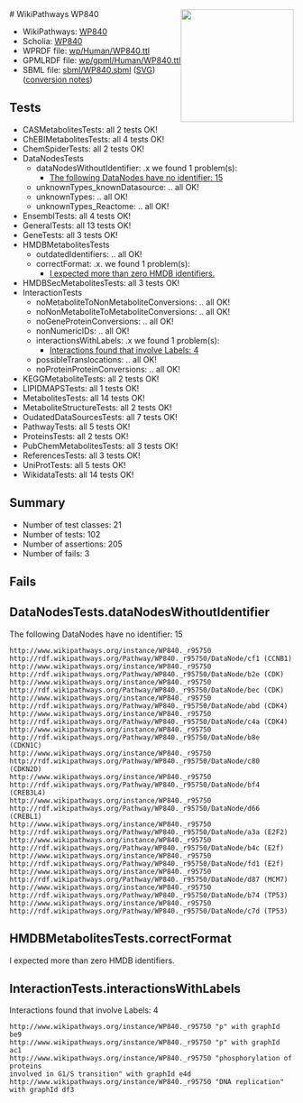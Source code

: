<img style="float: right; width: 200px" src="../logo.png" />
# WikiPathways WP840

* WikiPathways: [WP840](https://identifiers.org/wikipathways:WP840)
* Scholia: [WP840](https://scholia.toolforge.org/wikipathways/WP840)
* WPRDF file: [wp/Human/WP840.ttl](../wp/Human/WP840.ttl)
* GPMLRDF file: [wp/gpml/Human/WP840.ttl](../wp/gpml/Human/WP840.ttl)
* SBML file: [sbml/WP840.sbml](../sbml/WP840.sbml) ([SVG](../sbml/WP840.svg)) ([conversion notes](../sbml/WP840.txt))

## Tests
* CASMetabolitesTests: all 2 tests OK!
* ChEBIMetabolitesTests: all 4 tests OK!
* ChemSpiderTests: all 2 tests OK!
* DataNodesTests
    * dataNodesWithoutIdentifier: .x we found 1 problem(s):
        * [The following DataNodes have no identifier: 15](#8792c495)
    * unknownTypes_knownDatasource: .. all OK!
    * unknownTypes: .. all OK!
    * unknownTypes_Reactome: .. all OK!
* EnsemblTests: all 4 tests OK!
* GeneralTests: all 13 tests OK!
* GeneTests: all 3 tests OK!
* HMDBMetabolitesTests
    * outdatedIdentifiers: .. all OK!
    * correctFormat: .x. we found 1 problem(s):
        * [I expected more than zero HMDB identifiers.](#ad154c1e)
* HMDBSecMetabolitesTests: all 3 tests OK!
* InteractionTests
    * noMetaboliteToNonMetaboliteConversions: .. all OK!
    * noNonMetaboliteToMetaboliteConversions: .. all OK!
    * noGeneProteinConversions: .. all OK!
    * nonNumericIDs: .. all OK!
    * interactionsWithLabels: .x we found 1 problem(s):
        * [Interactions found that involve Labels: 4](#630d267b)
    * possibleTranslocations: .. all OK!
    * noProteinProteinConversions: .. all OK!
* KEGGMetaboliteTests: all 2 tests OK!
* LIPIDMAPSTests: all 1 tests OK!
* MetabolitesTests: all 14 tests OK!
* MetaboliteStructureTests: all 2 tests OK!
* OudatedDataSourcesTests: all 7 tests OK!
* PathwayTests: all 5 tests OK!
* ProteinsTests: all 2 tests OK!
* PubChemMetabolitesTests: all 3 tests OK!
* ReferencesTests: all 3 tests OK!
* UniProtTests: all 5 tests OK!
* WikidataTests: all 14 tests OK!


## Summary

* Number of test classes: 21
* Number of tests: 102
* Number of assertions: 205
* Number of fails: 3

## Fails

<a name="8792c495" />

## DataNodesTests.dataNodesWithoutIdentifier

The following DataNodes have no identifier: 15
```
http://www.wikipathways.org/instance/WP840._r95750 http://rdf.wikipathways.org/Pathway/WP840._r95750/DataNode/cf1 (CCNB1)
http://www.wikipathways.org/instance/WP840._r95750 http://rdf.wikipathways.org/Pathway/WP840._r95750/DataNode/b2e (CDK)
http://www.wikipathways.org/instance/WP840._r95750 http://rdf.wikipathways.org/Pathway/WP840._r95750/DataNode/bec (CDK)
http://www.wikipathways.org/instance/WP840._r95750 http://rdf.wikipathways.org/Pathway/WP840._r95750/DataNode/abd (CDK4)
http://www.wikipathways.org/instance/WP840._r95750 http://rdf.wikipathways.org/Pathway/WP840._r95750/DataNode/c4a (CDK4)
http://www.wikipathways.org/instance/WP840._r95750 http://rdf.wikipathways.org/Pathway/WP840._r95750/DataNode/b8e (CDKN1C)
http://www.wikipathways.org/instance/WP840._r95750 http://rdf.wikipathways.org/Pathway/WP840._r95750/DataNode/c80 (CDKN2D)
http://www.wikipathways.org/instance/WP840._r95750 http://rdf.wikipathways.org/Pathway/WP840._r95750/DataNode/bf4 (CREB3L4)
http://www.wikipathways.org/instance/WP840._r95750 http://rdf.wikipathways.org/Pathway/WP840._r95750/DataNode/d66 (CREBL1)
http://www.wikipathways.org/instance/WP840._r95750 http://rdf.wikipathways.org/Pathway/WP840._r95750/DataNode/a3a (E2F2)
http://www.wikipathways.org/instance/WP840._r95750 http://rdf.wikipathways.org/Pathway/WP840._r95750/DataNode/b4c (E2f)
http://www.wikipathways.org/instance/WP840._r95750 http://rdf.wikipathways.org/Pathway/WP840._r95750/DataNode/fd1 (E2f)
http://www.wikipathways.org/instance/WP840._r95750 http://rdf.wikipathways.org/Pathway/WP840._r95750/DataNode/d87 (MCM7)
http://www.wikipathways.org/instance/WP840._r95750 http://rdf.wikipathways.org/Pathway/WP840._r95750/DataNode/b74 (TP53)
http://www.wikipathways.org/instance/WP840._r95750 http://rdf.wikipathways.org/Pathway/WP840._r95750/DataNode/c7d (TP53)
```

<a name="ad154c1e" />

## HMDBMetabolitesTests.correctFormat

I expected more than zero HMDB identifiers.
<a name="630d267b" />

## InteractionTests.interactionsWithLabels

Interactions found that involve Labels: 4
```
http://www.wikipathways.org/instance/WP840._r95750 "p" with graphId be9
http://www.wikipathways.org/instance/WP840._r95750 "p" with graphId ac1
http://www.wikipathways.org/instance/WP840._r95750 "phosphorylation of proteins
involved in G1/S transition" with graphId e4d
http://www.wikipathways.org/instance/WP840._r95750 "DNA replication" with graphId df3
```

